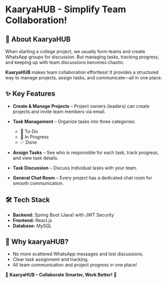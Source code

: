# KaaryaHUB - Simplify Team Collaboration!

## 🚀 About KaaryaHUB

When starting a college project, we usually form teams and create WhatsApp groups for discussion. But managing tasks, tracking progress, and keeping up with team discussions becomes chaotic.

**KaaryaHUB** makes team collaboration effortless! It provides a structured way to manage projects, assign tasks, and communicate—all in one place.

## ✨ Key Features

- **Create & Manage Projects** – Project owners (leaders) can create projects and invite team members via email.

- **Task Management** – Organize tasks into three categories:
   - 📝 To-Do
   - 🚧 In Progress
   - ✅ Done
   
- **Assign Tasks** – See who is responsible for each task, track progress, and view task details.

- **Task Discussion** – Discuss individual tasks with your team.

- **General Chat Room** – Every project has a dedicated chat room for smooth communication.

## 🛠️ Tech Stack

- **Backend:** Spring Boot (Java) with JWT Security
- **Frontend:** React.js
- **Database:** MySQL

## 🎯 Why kaaryaHUB?

- No more scattered WhatsApp messages and lost discussions.
- Clear task assignment and tracking.
- All team communication and project progress in one place!

📢 **KaaryaHUB – Collaborate Smarter, Work Better!** 🚀


